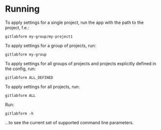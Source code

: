 # Running

To apply settings for a single project, run the app with the path to the project, f.e.:

```shell
gitlabform my-group/my-project1
```

To apply settings for a group of projects, run:

```shell
gitlabform my-group
```

To apply settings for all groups of projects and projects explicitly defined in the config, run:

```shell
gitlabform ALL_DEFINED
```

To apply settings for all projects, run:

```shell
gitlabform ALL
```


Run:

```shell
gitlabform -h
```

...to see the current set of supported command line parameters.
